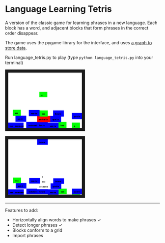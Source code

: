 # Language Learning Tetris

A version of the classic game for learning phrases in a new language.  Each block has a word, and adjacent blocks that form phrases in the correct order disappear.

The game uses the pygame library for the interface, and uses [a graph to store data](https://github.com/Nasreen123/language_tetris/blob/master/Exploring%20graph%20algorithms%20for%20storing%20game%20data.ipynb).
 
Run language\_tetris.py to play (type ```python language_tetris.py``` into your terminal)


<img src="screenshot_falling_block.png" 
alt="Screenshot of the game, with a falling block" width="240" height="180" border="10" />

<img src="screenshot_phrase_formed.png" 
alt="Screenshot of the game, as a phrase is formed" width="240" height="180" border="10" />


---------------------------------------------------

Features to add:

* Horizontally align words to make phrases ✓
* Detect longer phrases ✓
* Blocks conform to a grid
* Import phrases

